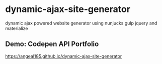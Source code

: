 # dynamic-ajax-site-generator
dynamic ajax powered website generator using nunjucks gulp jquery and materialize

## Demo: Codepen API Portfolio
https://angeal185.github.io/dynamic-ajax-site-generator
